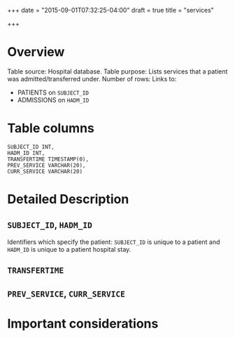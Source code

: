 +++
date = "2015-09-01T07:32:25-04:00"
draft = true
title = "services"

+++

# Overview

Table source: Hospital database.
Table purpose: Lists services that a patient was admitted/transferred under.
Number of rows: 
Links to: 
* PATIENTS on `SUBJECT_ID`
* ADMISSIONS on `HADM_ID`

# Table columns

	SUBJECT_ID INT, 
	HADM_ID INT, 
	TRANSFERTIME TIMESTAMP(0), 
	PREV_SERVICE VARCHAR(20), 
	CURR_SERVICE VARCHAR(20)
	
# Detailed Description

## `SUBJECT_ID`, `HADM_ID`

Identifiers which specify the patient: `SUBJECT_ID` is unique to a patient and `HADM_ID` is unique to a patient hospital stay.

## `TRANSFERTIME`

## `PREV_SERVICE`, `CURR_SERVICE`


# Important considerations